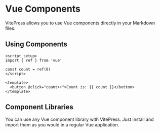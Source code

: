 # Vue Components

VitePress allows you to use Vue components directly in your Markdown files.

## Using Components

```vue
<script setup>
import { ref } from 'vue'

const count = ref(0)
</script>

<template>
  <button @click="count++">Count is: {{ count }}</button>
</template>
```

## Component Libraries

You can use any Vue component library with VitePress. Just install and import them as you would in a regular Vue application.